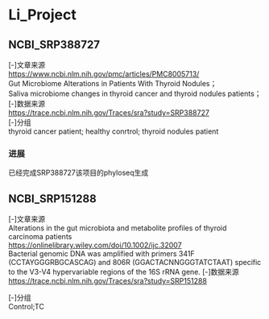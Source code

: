 # Li_Project
## NCBI_SRP388727
[-]文章来源  
https://www.ncbi.nlm.nih.gov/pmc/articles/PMC8005713/  
Gut Microbiome Alterations in Patients With Thyroid Nodules；  
Saliva microbiome changes in thyroid cancer and thyroid nodules patients；  
[-]数据来源  
https://trace.ncbi.nlm.nih.gov/Traces/sra?study=SRP388727  
[-]分组  
thyroid cancer patient;	healthy conrtrol;	thyroid nodules patient  

### 进展
已经完成SRP388727该项目的phyloseq生成  

## NCBI_SRP151288
[-]文章来源    
Alterations in the gut microbiota and metabolite profiles of thyroid carcinoma patients  
https://onlinelibrary.wiley.com/doi/10.1002/ijc.32007  
Bacterial genomic DNA was amplified with primers 341F (CCTAYGGGRBGCASCAG) and 806R (GGACTACNNGGGTATCTAAT) specific to the V3-V4 hypervariable regions of the 16S rRNA gene.
[-]数据来源    
https://trace.ncbi.nlm.nih.gov/Traces/sra?study=SRP151288  

[-]分组  
Control;TC  



